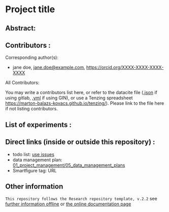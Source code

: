 # Project title

## Abstract:

## Contributors :

Corresponding author(s): 

- jane doe, jane.doe@example.com, https://orcid.org/XXXX-XXXX-XXXX-XXXX

All Contributors: 

You may write a contributors list here, or refer to the datacite file ([.json](datacite.json) if using gitlab, [.yml](datacite.yml) if using GIN), or use a Tenzing spreadsheet https://marton-balazs-kovacs.github.io/tenzing/). Please link to the file here if not listing contributors.

## List of experiments :

## Direct links (inside or outside this repository) :

- todo list: [use issues](/issues)
- data management plan: [01_project_management/05_data_management_plans](01_project_management/05_data_management_plans)
- Smartfigure tag: URL


## Other information

`This repository follows the Research repository template, v.2.2` see [further information offline](.doc/information.md) or [the online documentation page](https://gin-tonic.netlify.app/) 
